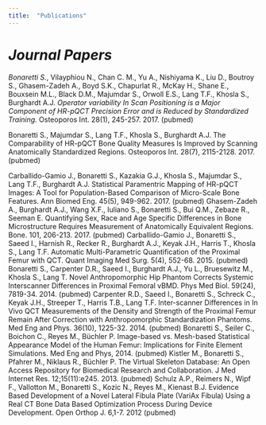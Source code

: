 ```yaml
---
title:  "Publications"
---
```



# *Journal Papers*   

*Bonaretti S.*, Vilayphiou N., Chan C. M., Yu A.,  Nishiyama K., Liu D., Boutroy S., Ghasem-Zadeh A., Boyd S.K., Chapurlat R., McKay H., Shane E., Bouxsein M.L., Black D.M., Majumdar S., Orwoll E.S., Lang T.F., Khosla S., Burghardt A.J. *_Operator variability In Scan Positioning is a Major Component of HR-pQCT Precision Error and is Reduced by Standardized Training._* Osteoporos Int. 28(1), 245-257. 2017. (pubmed)   

Bonaretti S., Majumdar S., Lang T.F., Khosla S., Burghardt A.J.  The Comparability of HR-pQCT Bone Quality Measures Is Improved by Scanning Anatomically Standardized Regions. Osteoporos Int. 28(7), 2115-2128. 2017.  (pubmed)  

Carballido-Gamio J., Bonaretti S., Kazakia G.J., Khosla S., Majumdar S., Lang T.F., Burghardt A.J. Statistical Paramentric Mapping of HR-pQCT Images: A Tool for Population-Based Comparison of Micro-Scale Bone Features. Ann Biomed Eng. 45(5), 949-962. 2017. (pubmed)
Ghasem-Zadeh A., Burghardt A.J., Wang X.F., Iuliano S., Bonaretti S., Bui Q.M., Zebaze R., Seeman E. Quantifying Sex, Race and Age Specific Differences in Bone Microstructure Requires Measurement of Anatomically Equivalent Regions. Bone. 101, 206-213. 2017. (pubmed)
Carballido-Gamio J., Bonaretti S., Saeed I., Harnish R., Recker R., Burghardt A.J., Keyak J.H., Harris T., Khosla S., Lang T.F. Automatic Multi-Parametric Quantification of the Proximal Femur with QCT. Quant Imaging Med Surg. 5(4), 552-68. 2015. (pubmed)
Bonaretti S., Carpenter D.R., Saeed I., Burghardt A.J., Yu L., Bruesewitz M., Khosla S., Lang T. Novel Anthropomorphic Hip Phantom Corrects Systemic Interscanner Differences in Proximal Femoral vBMD. Phys Med Biol. 59(24), 7819-34. 2014. (pubmed)
﻿Carpenter R.D., Saeed I., Bonaretti S., Schreck C., Keyak J.H., Streeper T., Harris T.B., Lang T.F. Inter-scanner Differences in In Vivo QCT Measurements of the Density and Strength of the Proximal Femur Remain After Correction with Anthropomorphic Standardization Phantoms. Med Eng and Phys. 36(10), 1225-32. 2014.﻿ (pubmed)
﻿Bonaretti S., Seiler C., Boichon C., Reyes M., Büchler P. Image-based vs. Mesh-based Statistical Appearance Model of the Human Femur: Implications for Finite Element Simulations. Med Eng and Phys, 2014.﻿ (pubmed)
﻿Kistler M., Bonaretti S., Pfahrer M., Niklaus R., Büchler P. The Virtual Skeleton Database: An Open Access Repository for Biomedical Research and Collaboration. J Med Internet Res. 12;15(11):e245. 2013.﻿ (pubmed)
﻿Schulz A.P., Reimers N., Wipf F., Vallotton M., Bonaretti S., Kozic N., Reyes M., Kienast B.J. Evidence Based Development of a Novel Lateral Fibula Plate (VariAx Fibula) Using a Real CT Bone Data Based Optimization Process During Device Development. Open Orthop J. 6,1-7. 2012﻿ (pubmed)
